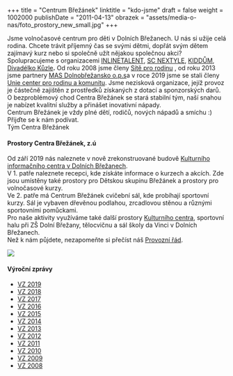 +++
title = "Centrum Břežánek"
linktitle = "kdo-jsme"
draft = false
weight = 1002000
publishDate = "2011-04-13"
obrazek = "assets/media-o-nas/foto_prostory_new_small.jpg"
+++

Jsme volnočasové centrum pro děti v Dolních Břežanech. U nás si užije celá rodina. Chcete trávit příjemný čas se svými dětmi, dopřát svým dětem zajímavý kurz nebo si společně užít nějakou společnou akci?   
Spolupracujeme s organizacemi [INLINETALENT](http://www.inlinetalent.cz/), [SC NEXTYLE](http://www.scnextyle.cz/), [KIDDŮM](http://www.kiddum.cz/), [Divadélko Kůzle](http://www.divadelkokuzle.cz/)**.** Od roku 2008 jsme členy [Sítě pro rodinu](http://www.materska-centra.cz/) , od roku 2013 jsme partnery [MAS Dolnobřežansko o.p.s](http://www.mas-dolnobrezansko.cz/)a v roce 2019 jsme se stali členy [Unie center pro rodinu a komunitu](https://www.uniecenter.cz/). Jsme nezisková organizace, jejíž provoz je částečně zajištěn z prostředků získaných z dotací a sponzorských darů.   
O bezproblémový chod Centra Břežánek se stará stabilní tým, naší snahou je nabízet kvalitní služby a přinášet inovativní nápady.  
Centrum Břežánek je vždy plné dětí, rodičů, nových nápadů a smíchu :)  
Přijďte se k nám podívat.  
Tým Centra Břežánek

#### Prostory Centra Břežánek, z.ú

Od září 2019 nás naleznete v nově zrekonstruované budově [Kulturního informačního centra v Dolních Břežanech](kontakty/).  
V 1. patře naleznete recepci, kde získáte informace o kurzech a akcích. Zde jsou umístěny také prostory pro Dětskou skupinu Břežánek a prostory pro volnočasové kurzy.   
Ve 2. patře má Centrum Břežánek cvičební sál, kde probíhají sportovní kurzy. Sál je vybaven dřevěnou podlahou, zrcadlovou stěnou a různými sportovními pomůckami.  
Pro naše aktivity využíváme také další prostory [Kulturního centra](http://ric-dolnibrezany.cz/), sportovní halu při ZŠ Dolní Břežany, tělocvičnu a sál školy da Vinci v Dolních Břežanech.  
Než k nám půjdete, nezapomeňte si přečíst náš [Provozní řád](assets/media-o-nas/Provozni_rad_2020.pdf).

![](assets/media-o-nas/telocvicna_ric.jpg)  

#### Výroční zprávy

* [VZ 2019](assets/media-o-nas/VZ_BREZANEK_2019.pdf)
* [VZ 2018](assets/media-o-nas/VZ_BREZANEK_2018.pdf)
* [VZ 2017](assets/media-o-nas/VZ_BREZANEK_2017.pdf)
* [VZ 2016](assets/media-o-nas/VZ_Brezanek_2016.pdf)
* [VZ 2015](assets/media-o-nas/VZ-2015_MV.pdf)
* [VZ 2014](assets/media-o-nas/VZ_2014_final.pdf)
* [VZ 2013](assets/media-o-nas/vz2013.pdf)
* [VZ 2012](assets/media-o-nas/vz2012.pdf)
* [VZ 2011](assets/media-o-nas/VÝROČNÍ_ZPRÁVA_2011.pdf)
* [VZ 2010](assets/media-o-nas/Vyrocni_zprava_2010.pdf)
* [VZ 2009](assets/media-o-nas/Vyrocni_zprava_2009.pdf)
* [VZ 2008](assets/media-o-nas/Vyrocni_zprava_2008.pdf)
